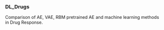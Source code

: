 ### DL_Drugs
Comparison of AE, VAE, RBM pretrained AE and machine learning methods in Drug Response.
